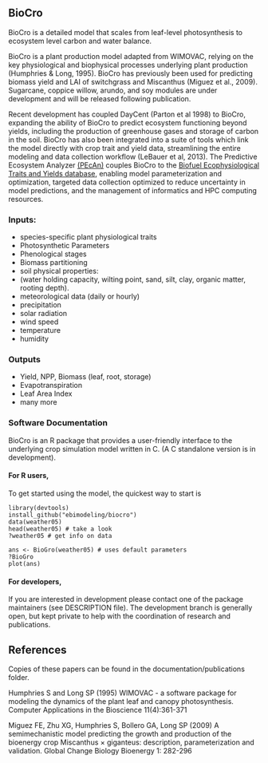 ## BioCro

BioCro is a detailed model that scales from leaf-level photosynthesis to ecosystem level carbon and water balance. 


BioCro is a plant production model adapted from WIMOVAC, relying on the key physiological and biophysical processes underlying plant production (Humphries & Long, 1995). BioCro has previously been used for predicting biomass yield and LAI of switchgrass and  Miscanthus (Miguez et al., 2009). Sugarcane, coppice willow, arundo, and soy modules are under development and will be released following publication.

Recent development has coupled DayCent (Parton et al 1998) to BioCro, expanding the ability of BioCro to predict ecosystem functioning beyond yields, including the production of greenhouse gases and storage of carbon in the soil. BioCro has also been integrated into a suite of tools which link the model directly with crop trait and yield data, streamlining the entire modeling and data collection workflow (LeBauer et al, 2013). The Predictive Ecosystem Analyzer [(PEcAn)](https://github.com/PecanProject/pecan) couples BioCro to the [Biofuel Ecophysiological Traits and Yields database](https://www.betydb.org), enabling model parameterization and optimization, targeted data collection optimized to reduce uncertainty in model predictions, and the management of informatics and HPC computing resources. 


### Inputs:

* species-specific plant physiological traits 
 * Photosynthetic Parameters
 * Phenological stages
 * Biomass partitioning
* soil physical properties:
 * (water holding capacity, wilting point, sand, silt, clay, organic matter, rooting depth). 
* meteorological data (daily or hourly) 
 * precipitation
 * solar radiation
 * wind speed
 * temperature
 * humidity

### Outputs

* Yield, NPP, Biomass (leaf, root, storage)
* Evapotranspiration
* Leaf Area Index
* many more

### Software Documentation

BioCro is an R package that provides a user-friendly interface to the underlying crop simulation model written in C. (A C standalone version is in development).

#### For R users,

To get started using the model, the quickest way to start is

```
library(devtools)
install_github("ebimodeling/biocro")
data(weather05)
head(weather05) # take a look
?weather05 # get info on data

ans <- BioGro(weather05) # uses default parameters
?BioGro
plot(ans)

```

#### For developers,

If you are interested in development please contact one of the package maintainers (see DESCRIPTION file). The development branch is generally open, but kept private to help with the coordination of research and publications.

## References 

Copies of these papers can be found in the documentation/publications folder.

Humphries S and Long SP (1995) WIMOVAC - a software package for modeling the dynamics of the plant leaf and canopy photosynthesis. Computer Applications in the Bioscience 11(4):361-371

Miguez FE, Zhu XG, Humphries S, Bollero GA, Long SP (2009) A semimechanistic model predicting the growth and production of the bioenergy crop Miscanthus × giganteus: description, parameterization and validation.  Global Change Biology Bioenergy 1: 282-296
